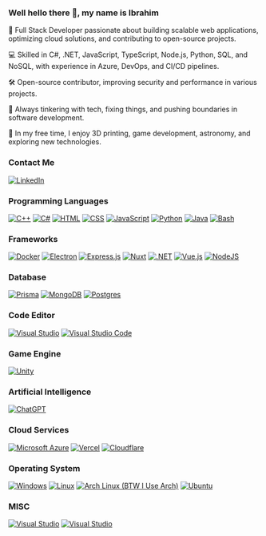 ### Well hello there 👋, my name is Ibrahim

🚀 Full Stack Developer passionate about building scalable web applications, optimizing cloud solutions, and contributing to open-source projects.

💻 Skilled in C#, .NET, JavaScript, TypeScript, Node.js, Python, SQL, and NoSQL, with experience in Azure, DevOps, and CI/CD pipelines.

🛠️ Open-source contributor, improving security and performance in various projects.

🔧 Always tinkering with tech, fixing things, and pushing boundaries in software development.

🌟 In my free time, I enjoy 3D printing, game development, astronomy, and exploring new technologies.

### Contact Me
<a href="https://www.linkedin.com/in/ibrahimmushtaq/"><img src="https://img.shields.io/badge/LinkedIn-%230077B5.svg?&style=for-the-badge&logo=linkedin&logoColor=white" alt="LinkedIn"></a> 

### Programming Languages
[![C++](https://img.shields.io/badge/C++-%2300599C.svg?logo=c%2B%2B&logoColor=white)](#) [![C#](https://custom-icon-badges.demolab.com/badge/C%23-%23239120.svg?logo=cshrp&logoColor=white)](#) [![HTML](https://img.shields.io/badge/HTML-%23E34F26.svg?logo=html5&logoColor=white)](#) [![CSS](https://img.shields.io/badge/CSS-1572B6?logo=css3&logoColor=fff)](#) [![JavaScript](https://img.shields.io/badge/JavaScript-F7DF1E?logo=javascript&logoColor=000)](#) [![Python](https://img.shields.io/badge/Python-3776AB?logo=python&logoColor=fff)](#) [![Java](https://img.shields.io/badge/Java-%23ED8B00.svg?logo=openjdk&logoColor=white)](#) [![Bash](https://img.shields.io/badge/Bash-4EAA25?logo=gnubash&logoColor=fff)](#)

### Frameworks
[![Docker](https://img.shields.io/badge/Docker-2496ED?logo=docker&logoColor=fff)](#) [![Electron](https://img.shields.io/badge/Electron-2B2E3A?logo=electron&logoColor=fff)](#) [![Express.js](https://img.shields.io/badge/Express.js-%23404d59.svg?logo=express&logoColor=%2361DAFB)](#) [![Nuxt](https://img.shields.io/badge/Nuxt-002E3B?logo=nuxt&logoColor=#00DC82)](#) [![.NET](https://img.shields.io/badge/.NET-512BD4?logo=dotnet&logoColor=fff)](#) [![Vue.js](https://img.shields.io/badge/Vue.js-4FC08D?logo=vuedotjs&logoColor=fff)](#) [![NodeJS](https://img.shields.io/badge/Node.js-6DA55F?logo=node.js&logoColor=white)](#)

### Database
[![Prisma](https://img.shields.io/badge/Prisma-2D3748?logo=prisma&logoColor=white)](#) [![MongoDB](https://img.shields.io/badge/MongoDB-%234ea94b.svg?logo=mongodb&logoColor=white)](#) [![Postgres](https://img.shields.io/badge/Postgres-%23316192.svg?logo=postgresql&logoColor=white)](#)

### Code Editor
[![Visual Studio](https://custom-icon-badges.demolab.com/badge/Visual%20Studio-5C2D91.svg?&logo=visual-studio&logoColor=white)](#) [![Visual Studio Code](https://custom-icon-badges.demolab.com/badge/Visual%20Studio%20Code-0078d7.svg?logo=vsc&logoColor=white)](#)

### Game Engine
[![Unity](https://img.shields.io/badge/Unity-%23000000.svg?logo=unity&logoColor=white)](#)

### Artificial Intelligence
[![ChatGPT](https://img.shields.io/badge/ChatGPT-74aa9c?logo=openai&logoColor=white)](#)

### Cloud Services
[![Microsoft Azure](https://custom-icon-badges.demolab.com/badge/Microsoft%20Azure-0089D6?logo=msazure&logoColor=white)](#) [![Vercel](https://img.shields.io/badge/Vercel-%23000000.svg?logo=vercel&logoColor=white)](#) [![Cloudflare](https://img.shields.io/badge/Cloudflare-F38020?logo=Cloudflare&logoColor=white)](#)

### Operating System
[![Windows](https://custom-icon-badges.demolab.com/badge/Windows-0078D6?logo=windows11&logoColor=white)](#) [![Linux](https://img.shields.io/badge/Linux-FCC624?logo=linux&logoColor=black)](#) [![Arch Linux (BTW I Use Arch)](https://img.shields.io/badge/Arch%20Linux-1793D1?logo=arch-linux&logoColor=fff)](#) [![Ubuntu](https://img.shields.io/badge/Ubuntu-E95420?logo=ubuntu&logoColor=white)](#)

### MISC
[![Visual Studio](https://img.shields.io/badge/-Vulkan-red?&style=flat-square&logo=vulkan&logoColor=white)](#) [![Visual Studio](https://img.shields.io/badge/-OpenGL-purple?&style=flat-square&logo=opengl&logoColor=white)](#)
